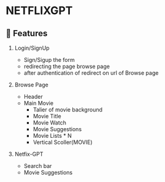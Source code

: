 # NETFLIXGPT

## 🧠 Features
1. Login/SignUp
    - Sign/Sigup the form
    - redirecting the page browse page
    - after authentication of redirect on url of Browse page

2. Browse Page
    - Header 
    - Main Movie
         - Talier of movie background 
         - Movie Title
         - Movie Watch
         - Movie Suggestions 
         - Movie Lists * N
         - Vertical Scoller(MOVIE)

3. Netfix-GPT
    - Search bar
    - Movie Suggestions 